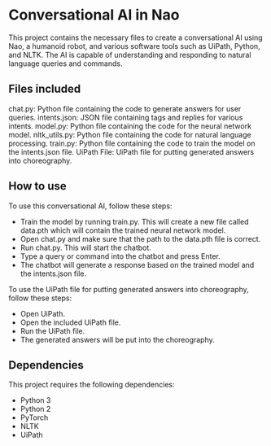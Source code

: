 # Conversational AI in Nao
This project contains the necessary files to create a conversational AI using Nao, a humanoid robot, and various software tools such as UiPath, Python, and NLTK. The AI is capable of understanding and responding to natural language queries and commands.

## Files included
chat.py: Python file containing the code to generate answers for user queries.
intents.json: JSON file containing tags and replies for various intents.
model.py: Python file containing the code for the neural network model.
nltk_utils.py: Python file containing the code for natural language processing.
train.py: Python file containing the code to train the model on the intents.json file.
UiPath File: UiPath file for putting generated answers into choreography.

## How to use
To use this conversational AI, follow these steps:

- Train the model by running train.py. This will create a new file called data.pth which will contain the trained neural network model.
- Open chat.py and make sure that the path to the data.pth file is correct.
- Run chat.py. This will start the chatbot.
- Type a query or command into the chatbot and press Enter.
- The chatbot will generate a response based on the trained model and the intents.json file.

To use the UiPath file for putting generated answers into choreography, follow these steps:

- Open UiPath.
- Open the included UiPath file.
- Run the UiPath file.
- The generated answers will be put into the choreography.

## Dependencies
This project requires the following dependencies:

- Python 3
- Python 2
- PyTorch
- NLTK
- UiPath





